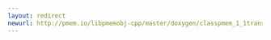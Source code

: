 ```yaml
---
layout: redirect
newurl: http://pmem.io/libpmemobj-cpp/master/doxygen/classpmem_1_1transaction__error.html
---
```

